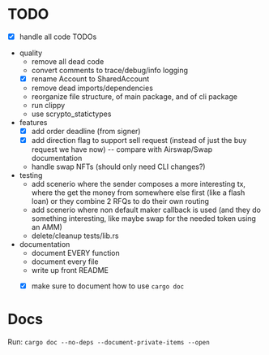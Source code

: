 # TODO

* [X] handle all code TODOs
* quality
  * remove all dead code
  * convert comments to trace/debug/info logging
  * [x] rename Account to SharedAccount
  * remove dead imports/dependencies
  * reorganize file structure, of main package, and of cli package
  * run clippy
  * use scrypto_statictypes
* features
  * [x] add order deadline (from signer)
  * [x] add direction flag to support sell request (instead of just the buy request we have now) -- compare with Airswap/Swap documentation
  * handle swap NFTs (should only need CLI changes?)
* testing
  * add scenerio where the sender composes a more interesting tx, where the get the money from somewhere else first (like a flash loan) or they combine 2 RFQs to do their own routing
  * add scenerio where non default maker callback is used (and they do something interesting, like maybe swap for the needed token using an AMM)
  * delete/cleanup tests/lib.rs
* documentation
  * document EVERY function
  * document every file
  * write up front README
  * [x] make sure to document how to use `cargo doc`


# Docs

Run: `cargo doc --no-deps --document-private-items --open`